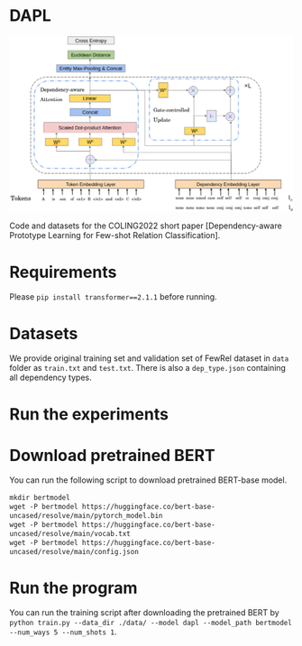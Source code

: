 # DAPL


![](./1.png)


Code and datasets for the COLING2022 short paper [Dependency-aware Prototype Learning for Few-shot Relation Classification].


Requirements
==========

Please `pip install transformer==2.1.1` before running.

Datasets
==========

We provide original training set and validation set of FewRel dataset in `data` folder as `train.txt` and `test.txt`. There is also a `dep_type.json` containing all dependency types.


Run the experiments
==========

# Download pretrained BERT

You can run the following script to download pretrained BERT-base model.

```
mkdir bertmodel
wget -P bertmodel https://huggingface.co/bert-base-uncased/resolve/main/pytorch_model.bin
wget -P bertmodel https://huggingface.co/bert-base-uncased/resolve/main/vocab.txt
wget -P bertmodel https://huggingface.co/bert-base-uncased/resolve/main/config.json
```


# Run the program

You can run the training script after downloading the pretrained BERT by `python train.py --data_dir ./data/ --model dapl --model_path bertmodel --num_ways 5 --num_shots 1`.

